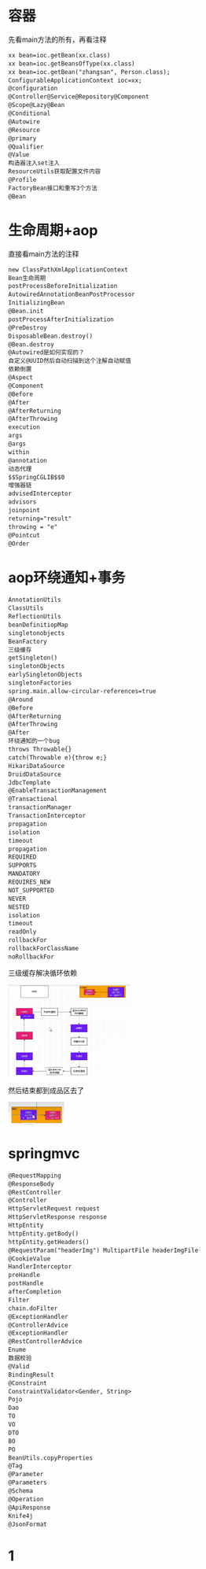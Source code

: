 # 容器

先看main方法的所有，再看注释

```markdown
xx bean=ioc.getBean(xx.class)
xx bean=ioc.getBeansOfType(xx.class)
xx bean=ioc.getBean("zhangsan", Person.class);
ConfigurableApplicationContext ioc=xx;
@configuration
@Controller@Service@Repository@Component
@Scope@Lazy@Bean
@Conditional
@Autowire
@Resource
@primary
@Qualifier
@Value
构造器注入set注入
ResourceUtils获取配置文件内容
@Profile
FactoryBean接口和重写3个方法
@Bean
```

# 生命周期+aop

直接看main方法的注释

```markdown
new ClassPathXmlApplicationContext
Bean生命周期
postProcessBeforeInitialization
AutowiredAnnotationBeanPostProcessor
InitializingBean
@Bean.init
postProcessAfterInitialization
@PreDestroy
DisposableBean.destroy()
@Bean.destroy
@Autowired是如何实现的？
自定义@UUID然后自动扫描到这个注解自动赋值
依赖倒置
@Aspect
@Component
@Before
@After
@AfterReturning
@AfterThrowing
execution
args
@args
within
@annotation
动态代理
$$SpringCGLIB$$0
增强器链
advisedInterceptor
advisors
joinpoint
returning="result"
throwing = "e"
@Pointcut
@Order
```



# aop环绕通知+事务

```markdown
AnnotationUtils
ClassUtils
ReflectionUtils
beanDefinitiopMap
singletonobjects
BeanFactory
三级缓存
getSingleton()
singletonObjects
earlySingletonObjects
singletonFactories
spring.main.allow-circular-references=true
@Around
@Before
@AfterReturning
@AfterThrowing
@After
环绕通知的一个bug
throws Throwable{}
catch(Throwable e){throw e;}
HikariDataSource
DruidDataSource
JdbcTemplate
@EnableTransactionManagement
@Transactional
transactionManager
TransactionInterceptor
propagation
isolation
timeout
propagation
REQUIRED
SUPPORTS
MANDATORY
REQUIRES_NEW
NOT_SUPPORTED
NEVER
NESTED
isolation
timeout
readOnly
rollbackFor
rollbackForClassName
noRollbackFor
```







三级缓存解决循环依赖

<img src="introducion.assets/image-20240925212544914.png" alt="image-20240925212544914" style="zoom:25%;" />

然后结束都到成品区去了

<img src="introducion.assets/image-20240925212714855.png" alt="image-20240925212714855" style="zoom:25%;" />



# springmvc

```markdown
@RequestMapping
@ResponseBody
@RestController
@Controller
HttpServletRequest request
HttpServletResponse response
HttpEntity
httpEntity.getBody()
httpEntity.getHeaders()
@RequestParam("headerImg") MultipartFile headerImgFile
@CookieValue
HandlerInterceptor
preHandle
postHandle
afterCompletion
Filter
chain.doFilter
@ExceptionHandler
@ControllerAdvice
@ExceptionHandler
@RestControllerAdvice
Enume
数据校验
@Valid
BindingResult
@Constraint
ConstraintValidator<Gender, String>
Pojo
Dao
TO
VO
DTO
BO
PO
BeanUtils.copyProperties
@Tag         
@Parameter   
@Parameters  
@Schema      
@Operation   
@ApiResponse 
Knife4j
@JsonFormat
```





# 1